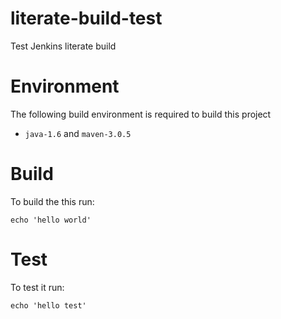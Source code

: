 # literate-build-test

Test Jenkins literate build

# Environment

The following build environment is required to build this project

* `java-1.6` and `maven-3.0.5`

# Build

To build the this run:

    echo 'hello world'

# Test 

To test it run:

    echo 'hello test'

